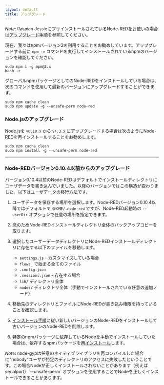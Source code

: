 ```yaml
---
layout: default
title: アップグレード
---
```


<div class="doc-callout"><em>Note</em>: Raspian JessieにプリインストールされているNode-REDをお使いの場合は<a href="/docs/hardware/raspberrypi#upgrading">アップグレード手順</a>を参照してください。</div>

現在、我々はnpmバージョン2を利用することをお勧めしています。アップグレードする前に `npm -v` コマンドを実行してインストールされているnpmのバージョンを確認してください。

    sudo npm i -g npm@2.x
    hash -r

グローバルnpmパッケージとしてのNode-REDをインストールしている場合は、次のコマンドを使用して最新のバージョンにアップグレードすることができます。

    sudo npm cache clean
    sudo npm update -g --unsafe-perm node-red

### Node.jsのアップグレード

Node.jsを `v0.10.x` から `v4.3.x` にアップグレードする場合は次のようにNode-REDを再インストールすることをお勧めします。

    sudo npm cache clean
    sudo npm install -g --unsafe-perm node-red

----

### Node-REDバージョン0.10.4以前からのアップグレード

バージョン0.10.4以前のNode-REDはデフォルトでインストールディレクトリにユーザデータを書き込んでいました。以降のバージョンではこの構造が変わりました。以下はユーザデータの移行方法です。

1. ユーザデータを保存する場所を選択します。Node-REDバージョン0.10.4以降ではデフォルトで `$HOME/.node-red` ですが、Node-RED起動時の `--userDir` オプションで任意の場所を指定できます。

2. 念のためNode-REDインストールディレクトリ全体のバックアップコピーを取ります。

3. 選択したユーザーデータディレクトリにNode-REDインストールディレクトリに存在する以下のファイルを移動します。

   - `settings.js` - カスタマイズしている場合
   - `flows_` で始まる全てのファイル
   - `.config.json`
   - `.sessions.json` - 存在する場合
   - `lib/` ディレクトリ全体
   - `nodes/` ディレクトリ全体（手動でインストールされている任意の追加ノード）

4. 移動先のディレクトリとファイルにNode-REDが書き込み権限を持っていることを確認します。

5. [インストール手順](installation)に従い新しいバージョンのNode-REDをインストールして古いバージョンのNode-REDを削除します。

6. 特定のnpmパッケージに依存しているNodeを手動でインストールしていた場合は、依存するnpmパッケージを[再インストール](adding-nodes)します。

<div class="doc-callout">
<em>Note</em>: node-gypは任意のネイティブライブラリを再コンパイルした場合に"nobody"ユーザが特定のディレクトリのアクセスに失敗したということです。この場合Nodeが正しくインストールされないことがあります（例えばserialport）`--unsafe-perm` オプションを使用することでNodeを正しくインストールできることがあります。
</div>

